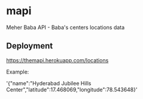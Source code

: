 # mapi
Meher Baba API - Baba's centers locations data

## Deployment

https://themapi.herokuapp.com/locations

Example:

'{"name":"Hyderabad Jubilee Hills Center","latitude":17.468069,"longitude":78.543648}'